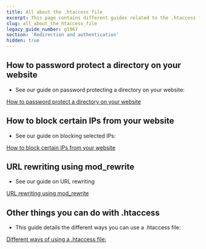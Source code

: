 ```yaml
---
title: All about the .htaccess file
excerpt: This page contains different guides related to the .htaccess file.
slug: all_about_the_htaccess_file
legacy_guide_number: g1967
section: 'Redirection and authentication'
hidden: true
---
```



## How to password protect a directory on your website

- See our guide on password protecting a directory on your website:

[How to password protect a directory on your website](https://www.ovh.co.uk/fr/g1968.mutualise_htaccess_comment_proteger_lacces_a_un_repertoire_par_une_authentification)



## How to block certain IPs from your website

- See our guide on blocking selected IPs:

[How to block certain IPs from your website](https://www.ovh.co.uk/fr/g1970.mutualise_htaccess_comment_bloquer_certaines_ip_au_niveau_de_mon_site)



## URL rewriting using mod_rewrite

- See our guide on URL rewriting

[URL rewriting using mod_rewrite](https://www.ovh.com/fr/g1971.reecriture_durl_grace_au_mod_rewrite)



## Other things you can do with .htaccess

- This guide details the different ways you can use a .htaccess file:

[Different ways of using a .htaccess file:](https://www.ovh.co.uk/fr/g1972.mutualise_htaccess_les_autres_operations_realisables_avec_des_fichiers_htaccess)


